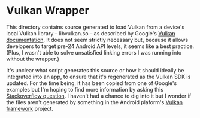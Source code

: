 Vulkan Wrapper
==============

This directory contains source generated to load Vulkan from a device's local
Vulkan library – libvulkan.so – as described by Google's [Vulkan
documentation][1]. It does not seem strictly necessary but, because it allows
developers to target pre-24 Android API levels, it seems like a best practice.
(Plus, I wasn't able to solve unsatisfied linking errors I was running into
without the wrapper.)

It's unclear what script generates this source or how it should ideally be
integrated into an app, to ensure that it's regenerated as the Vulkan SDK is
updated. For the time being, it has been copied from one of Google's examples
but I'm hoping to find more information by asking this [Stackoverflow
question][2]. I haven't had a chance to dig into it but I wonder if the files
aren't generated by something in the Android plaform's [Vulkan framework][3]
project.

[1]: https://developer.android.com/ndk/guides/graphics/getting-started.html#using
[2]: https://stackoverflow.com/questions/49099500
[3]: https://android.googlesource.com/platform/frameworks/native/+/master/vulkan/
